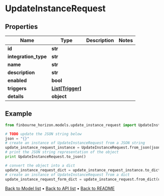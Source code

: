 # UpdateInstanceRequest


## Properties
Name | Type | Description | Notes
------------ | ------------- | ------------- | -------------
**id** | **str** |  | 
**integration_type** | **str** |  | 
**name** | **str** |  | 
**description** | **str** |  | 
**enabled** | **bool** |  | 
**triggers** | [**List[Trigger]**](Trigger.md) |  | 
**details** | **object** |  | 

## Example

```python
from finbourne_horizon.models.update_instance_request import UpdateInstanceRequest

# TODO update the JSON string below
json = "{}"
# create an instance of UpdateInstanceRequest from a JSON string
update_instance_request_instance = UpdateInstanceRequest.from_json(json)
# print the JSON string representation of the object
print UpdateInstanceRequest.to_json()

# convert the object into a dict
update_instance_request_dict = update_instance_request_instance.to_dict()
# create an instance of UpdateInstanceRequest from a dict
update_instance_request_form_dict = update_instance_request.from_dict(update_instance_request_dict)
```
[Back to Model list](../README.md#documentation-for-models) &#8226; [Back to API list](../README.md#documentation-for-api-endpoints) &#8226; [Back to README](../README.md)


